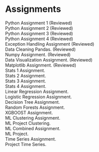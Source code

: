 # Assignments
Python Assignment 1 (Reviewed) <br />
Python Assignment 2 (Reviewed) <br />
Python Assignment 3 (Reviewed) <br />
Python Assignment 4 (Reviewed) <br />
Exception Handling Assignment (Reviewed) <br />
Data Cleaning Pandas. (Reviewed) <br />
Numpy Assignment. (Reviewed) <br />
Data Visualization Assignment. (Reviewed) <br />
Matplotlib Assignment. (Reviewed) <br />
Stats 1 Assignment. <br />
Stats 2 Assignment. <br />
Stats 3 Assignment. <br />
Stats 4 Assignment. <br />
Linear Regression Assignment. <br />
Logistic Regression Assignment. <br />
Decision Tree Assignment. <br />
Random Forests Assignment. <br />
XGBOOST Assignment. <br />
ML Clustering Assignment. <br />
ML Project Clustering. <br />
ML Combined Assignment. <br />
ML Project. <br />
Time Series Assignment. <br />
Project Time Series.
